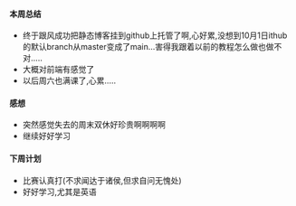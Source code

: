 #### 本周总结
+ 终于跟风成功把静态博客挂到github上托管了啊,心好累,没想到10月1日ithub的默认branch从master变成了main...害得我跟着以前的教程怎么做也做不对.....
+ 大概对前端有感觉了
+ 以后周六也满课了,心累.....
#### 感想
+ 突然感觉失去的周末双休好珍贵啊啊啊啊
+ 继续好好学习
#### 下周计划
+ 比赛认真打(不求闻达于诸侯,但求自问无愧处)
+ 好好学习,尤其是英语
